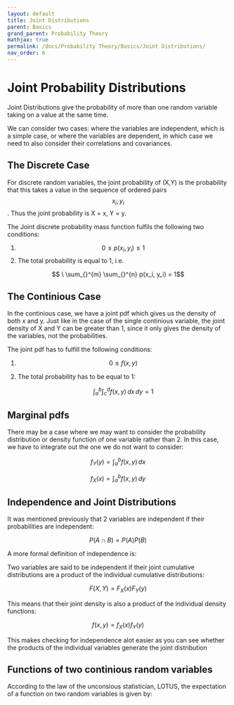 ```yaml
---
layout: default
title: Joint Distributions
parent: Basics
grand_parent: Probability Theory
mathjax: true
permalink: /docs/Probability Theory/Basics/Joint Distributions/
nav_order: 6
---
```


# Joint Probability Distributions
Joint Distributions give the probability of more than one random variable taking on a value at the same time.

We can consider two cases: where the variables are independent, which is a simple case, or where the variables are dependent, in which case we need to also consider their correlations and covariances.

## The Discrete Case
For discrete random variables, the joint probability of (X,Y) is the probability that this takes a value in the sequence of ordered pairs $${x_i, y_i}$$. Thus the joint probability is X = x, Y = y.

The Joint discrete probability mass function fulfils the following two conditions:

1. $$0 \leq p(x_i, y_i) \leq 1$$
2. The total probability is equal to 1, i.e.

$$ \ \sum_{}^{m} \sum_{}^{n} p(x_i, y_i) = 1$$

## The Continious Case
In the continious case, we have a joint pdf which gives us the density of both x and y. Just like in the case of the single continious variable, the joint density of X and Y can be greater than 1, since it only gives the density of the variables, not the probabilities.

The joint pdf has to fulfill the following conditions:

1. $$0 \leq f(x,y)$$
2. The total probability has to be equal to 1:

   $$\int_{a}^{b} \int_{c}^{d} f(x, y) \,dx \,dy = 1$$

## Marginal pdfs
There may be a case where we may want to consider the probability distribution or density function of one variable rather than 2. In this case, we have to integrate out the one we do not want to consider:

$$f_Y(y) = \int_{a}^{b} f(x, y) \,dx$$

$$f_X(x) = \int_{a}^{b} f(x, y) \,dy$$

## Independence and Joint Distributions
It was mentioned previously that 2 variables are independent if their probabilities are independent:

$$P(A \cap B) = P(A)P(B)$$

A more formal definition of independence is:

<div class="code-example" markdown="1">
Two variables are said to be independent if their joint cumulative distributions are a product of the individual cumulative distributions:
   
   $$F(X,Y) = F_X(x)F_Y(y)$$

This means that their joint density is also a product of the individual density functions:

   $$f(x,y) = f_X(x)f_Y(y)$$

This makes checking for independence alot easier as you can see whether the products of the individual variables generate the joint distribution
</div>

## Functions of two continious random variables
According to the law of the unconsious statistician, LOTUS, the expectation of a function on two random variables is given by:

